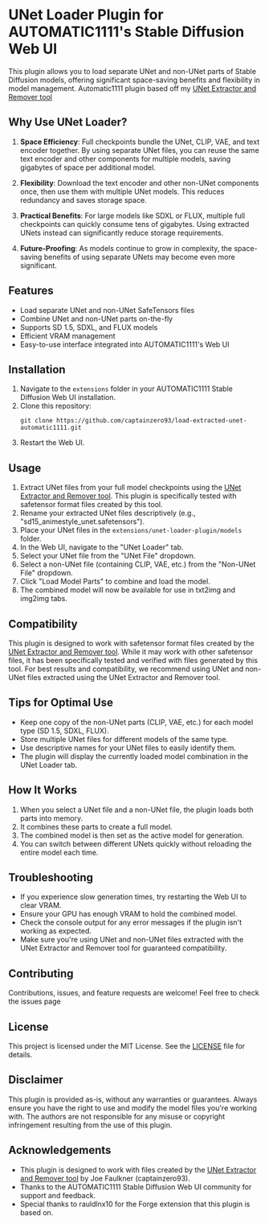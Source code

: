 # UNet Loader Plugin for AUTOMATIC1111's Stable Diffusion Web UI

This plugin allows you to load separate UNet and non-UNet parts of Stable Diffusion models, offering significant space-saving benefits and flexibility in model management. Automatic1111 plugin based off my [UNet Extractor and Remover tool](https://github.com/captainzero93/extract-unet-safetensor)

## Why Use UNet Loader?

1. **Space Efficiency**: Full checkpoints bundle the UNet, CLIP, VAE, and text encoder together. By using separate UNet files, you can reuse the same text encoder and other components for multiple models, saving gigabytes of space per additional model.

2. **Flexibility**: Download the text encoder and other non-UNet components once, then use them with multiple UNet models. This reduces redundancy and saves storage space.

3. **Practical Benefits**: For large models like SDXL or FLUX, multiple full checkpoints can quickly consume tens of gigabytes. Using extracted UNets instead can significantly reduce storage requirements.

4. **Future-Proofing**: As models continue to grow in complexity, the space-saving benefits of using separate UNets may become even more significant.

## Features

- Load separate UNet and non-UNet SafeTensors files
- Combine UNet and non-UNet parts on-the-fly
- Supports SD 1.5, SDXL, and FLUX models
- Efficient VRAM management
- Easy-to-use interface integrated into AUTOMATIC1111's Web UI

## Installation

1. Navigate to the `extensions` folder in your AUTOMATIC1111 Stable Diffusion Web UI installation.
2. Clone this repository:
   ```
   git clone https://github.com/captainzero93/load-extracted-unet-automatic1111.git
   ```
3. Restart the Web UI.

## Usage

1. Extract UNet files from your full model checkpoints using the [UNet Extractor and Remover tool](https://github.com/captainzero93/extract-unet-safetensor). This plugin is specifically tested with safetensor format files created by this tool.
2. Rename your extracted UNet files descriptively (e.g., "sd15_animestyle_unet.safetensors").
3. Place your UNet files in the `extensions/unet-loader-plugin/models` folder.
4. In the Web UI, navigate to the "UNet Loader" tab.
5. Select your UNet file from the "UNet File" dropdown.
6. Select a non-UNet file (containing CLIP, VAE, etc.) from the "Non-UNet File" dropdown.
7. Click "Load Model Parts" to combine and load the model.
8. The combined model will now be available for use in txt2img and img2img tabs.

## Compatibility

This plugin is designed to work with safetensor format files created by the [UNet Extractor and Remover tool](https://github.com/captainzero93/extract-unet-safetensor). While it may work with other safetensor files, it has been specifically tested and verified with files generated by this tool. For best results and compatibility, we recommend using UNet and non-UNet files extracted using the UNet Extractor and Remover tool.

## Tips for Optimal Use

- Keep one copy of the non-UNet parts (CLIP, VAE, etc.) for each model type (SD 1.5, SDXL, FLUX).
- Store multiple UNet files for different models of the same type.
- Use descriptive names for your UNet files to easily identify them.
- The plugin will display the currently loaded model combination in the UNet Loader tab.

## How It Works

1. When you select a UNet file and a non-UNet file, the plugin loads both parts into memory.
2. It combines these parts to create a full model.
3. The combined model is then set as the active model for generation.
4. You can switch between different UNets quickly without reloading the entire model each time.

## Troubleshooting

- If you experience slow generation times, try restarting the Web UI to clear VRAM.
- Ensure your GPU has enough VRAM to hold the combined model.
- Check the console output for any error messages if the plugin isn't working as expected.
- Make sure you're using UNet and non-UNet files extracted with the UNet Extractor and Remover tool for guaranteed compatibility.

## Contributing

Contributions, issues, and feature requests are welcome! Feel free to check the issues page

## License

This project is licensed under the MIT License. See the [LICENSE](LICENSE) file for details.

## Disclaimer

This plugin is provided as-is, without any warranties or guarantees. Always ensure you have the right to use and modify the model files you're working with. The authors are not responsible for any misuse or copyright infringement resulting from the use of this plugin.

## Acknowledgements

- This plugin is designed to work with files created by the [UNet Extractor and Remover tool](https://github.com/captainzero93/extract-unet-safetensor) by Joe Faulkner (captainzero93).
- Thanks to the AUTOMATIC1111 Stable Diffusion Web UI community for support and feedback.
- Special thanks to rauldlnx10 for the Forge extension that this plugin is based on.
